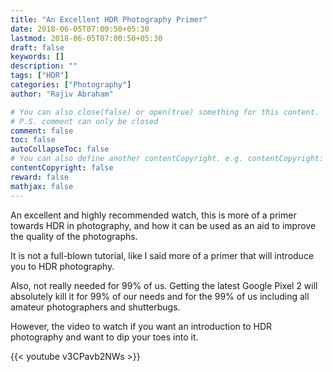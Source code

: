 ```yaml
---
title: "An Excellent HDR Photography Primer"
date: 2018-06-05T07:00:50+05:30
lastmod: 2018-06-05T07:00:50+05:30
draft: false
keywords: []
description: ""
tags: ["HDR"]
categories: ["Photography"]
author: "Rajiv Abraham"

# You can also close(false) or open(true) something for this content.
# P.S. comment can only be closed
comment: false
toc: false
autoCollapseToc: false
# You can also define another contentCopyright. e.g. contentCopyright: "This is another copyright."
contentCopyright: false
reward: false
mathjax: false
---
```


An excellent and highly recommended watch, this is more of a primer towards HDR in photography, and how it can be used as an aid to improve the quality of the photographs.

It is not a full-blown tutorial, like I said more of a primer that will introduce you to HDR photography.

Also, not really needed for 99% of us. Getting the latest Google Pixel 2 will absolutely kill it for 99% of our needs and for the 99% of us including all amateur photographers and shutterbugs.

However, the video to watch if you want an introduction to HDR photography and want to dip your toes into it.<p>

{{< youtube v3CPavb2NWs >}}